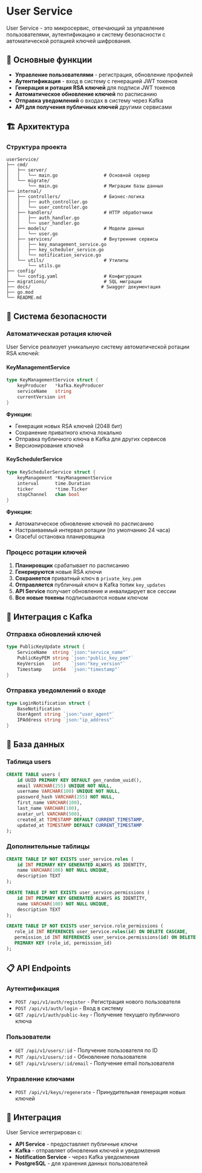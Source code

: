 # User Service

User Service - это микросервис, отвечающий за управление пользователями, аутентификацию и систему безопасности с автоматической ротацией ключей шифрования.

## 🎯 Основные функции

- **Управление пользователями** - регистрация, обновление профилей
- **Аутентификация** - вход в систему с генерацией JWT токенов
- **Генерация и ротация RSA ключей** для подписи JWT токенов
- **Автоматическое обновление ключей** по расписанию
- **Отправка уведомлений** о входах в систему через Kafka
- **API для получения публичных ключей** другими сервисами

## 🏗️ Архитектура

### Структура проекта
```
userService/
├── cmd/
│   ├── server/
│   │   └── main.go                 # Основной сервер
│   └── migrate/
│       └── main.go                 # Миграции базы данных
├── internal/
│   ├── controllers/                # Бизнес-логика
│   │   ├── auth_controller.go
│   │   └── user_controller.go
│   ├── handlers/                   # HTTP обработчики
│   │   ├── auth_handler.go
│   │   └── user_handler.go
│   ├── models/                     # Модели данных
│   │   └── user.go
│   ├── services/                   # Внутренние сервисы
│   │   ├── key_management_service.go
│   │   ├── key_scheduler_service.go
│   │   └── notification_service.go
│   └── utils/                      # Утилиты
│       └── utils.go
├── config/
│   └── config.yaml                 # Конфигурация
├── migrations/                     # SQL миграции
├── docs/                          # Swagger документация
├── go.mod
└── README.md
```

## 🔐 Система безопасности

### Автоматическая ротация ключей

User Service реализует уникальную систему автоматической ротации RSA ключей:

#### KeyManagementService
```go
type KeyManagementService struct {
    keyProducer   *kafka.KeyProducer
    serviceName   string
    currentVersion int
}
```

**Функции:**
- Генерация новых RSA ключей (2048 бит)
- Сохранение приватного ключа локально
- Отправка публичного ключа в Kafka для других сервисов
- Версионирование ключей

#### KeySchedulerService
```go
type KeySchedulerService struct {
    keyManagement *KeyManagementService
    interval      time.Duration
    ticker        *time.Ticker
    stopChannel   chan bool
}
```

**Функции:**
- Автоматическое обновление ключей по расписанию
- Настраиваемый интервал ротации (по умолчанию 24 часа)
- Graceful остановка планировщика

### Процесс ротации ключей

1. **Планировщик** срабатывает по расписанию
2. **Генерируются** новые RSA ключи
3. **Сохраняется** приватный ключ в `private_key.pem`
4. **Отправляется** публичный ключ в Kafka топик `key_updates`
5. **API Service** получает обновление и инвалидирует все сессии
6. **Все новые токены** подписываются новым ключом

## 🔄 Интеграция с Kafka

### Отправка обновлений ключей
```go
type PublicKeyUpdate struct {
    ServiceName  string `json:"service_name"`
    PublicKeyPEM string `json:"public_key_pem"`
    KeyVersion   int    `json:"key_version"`
    Timestamp    int64  `json:"timestamp"`
}
```

### Отправка уведомлений о входе
```go
type LoginNotification struct {
    BaseNotification
    UserAgent string `json:"user_agent"`
    IPAddress string `json:"ip_address"`
}
```

## 💾 База данных

### Таблица users
```sql
CREATE TABLE users (
    id UUID PRIMARY KEY DEFAULT gen_random_uuid(),
    email VARCHAR(255) UNIQUE NOT NULL,
    username VARCHAR(100) UNIQUE NOT NULL,
    password_hash VARCHAR(255) NOT NULL,
    first_name VARCHAR(100),
    last_name VARCHAR(100),
    avatar_url VARCHAR(500),
    created_at TIMESTAMP DEFAULT CURRENT_TIMESTAMP,
    updated_at TIMESTAMP DEFAULT CURRENT_TIMESTAMP
);
```

### Дополнительные таблицы
```sql
CREATE TABLE IF NOT EXISTS user_service.roles (
    id INT PRIMARY KEY GENERATED ALWAYS AS IDENTITY,
    name VARCHAR(100) NOT NULL UNIQUE,
    description TEXT
);

CREATE TABLE IF NOT EXISTS user_service.permissions (
    id INT PRIMARY KEY GENERATED ALWAYS AS IDENTITY,
    name VARCHAR(100) NOT NULL UNIQUE,
    description TEXT
);

CREATE TABLE IF NOT EXISTS user_service.role_permissions (
   role_id INT REFERENCES user_service.roles(id) ON DELETE CASCADE,
   permission_id INT REFERENCES user_service.permissions(id) ON DELETE CASCADE,
   PRIMARY KEY (role_id, permission_id)
);
```

## 📋 API Endpoints

### Аутентификация
- `POST /api/v1/auth/register` - Регистрация нового пользователя
- `POST /api/v1/auth/login` - Вход в систему
- `GET /api/v1/auth/public-key` - Получение текущего публичного ключа

### Пользователи
- `GET /api/v1/users/:id` - Получение пользователя по ID
- `PUT /api/v1/users/:id` - Обновление пользователя
- `GET /api/v1/users/:id/email` - Получение email пользователя

### Управление ключами
- `POST /api/v1/keys/regenerate` - Принудительная генерация новых ключей

## 🔄 Интеграция

User Service интегрирован с:
- **API Service** - предоставляет публичные ключи
- **Kafka** - отправляет обновления ключей и уведомления
- **Notification Service** - через Kafka уведомления
- **PostgreSQL** - для хранения данных пользователей 